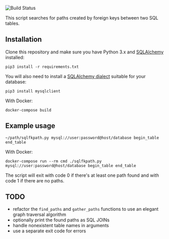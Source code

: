 ![Build Status][build-badge]

[build-badge]: https://github.com/pawel-slowik/sql-fk-path/workflows/tests/badge.svg

This script searches for paths created by foreign keys between two SQL tables.

## Installation

Clone this repository and make sure you have Python 3.x and
[SQLAlchemy][sqlalchemy] installed:

	pip3 install -r requirements.txt

You will also need to install a [SQLAlchemy dialect][sqlalchemy-dialect]
suitable for your database:

	pip3 install mysqlclient

[sqlalchemy]:https://www.sqlalchemy.org/
[sqlalchemy-dialect]:https://docs.sqlalchemy.org/en/latest/dialects/index.html

With Docker:

	docker-compose build

## Example usage

	~/path/sqlfkpath.py mysql://user:password@host/database begin_table end_table

With Docker:

	docker-compose run --rm cmd ./sqlfkpath.py mysql://user:password@host/database begin_table end_table

The script will exit with code 0 if there's at least one path found and with
code 1 if there are no paths.

## TODO

- refactor the `find_paths` and `gather_paths` functions to use an elegant graph
  traversal algorithm
- optionally print the found paths as SQL JOINs
- handle nonexistent table names in arguments
- use a separate exit code for errors

